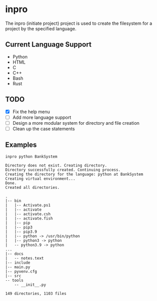 # inpro
The inpro (initiate project) project is used to create the filesystem for a project by the specified language.

## Current Language Support
- Python
- HTML
- C
- C++
- Bash
- Rust

## TODO
- [x] Fix the help menu
- [ ] Add more language support
- [ ] Design a more modular system for directory and file creation
- [ ] Clean up the case statements

## Examples
```
inpro python BankSystem
```

```
Directory does not exist. Creating directory.
Directory successfully created. Continuing process.
Creating the directory for the language: python at BankSystem
Creating virtual environment...
Done.
Created all directories.

.
|-- bin
|   |-- Activate.ps1
|   |-- activate
|   |-- activate.csh
|   |-- activate.fish
|   |-- pip
|   |-- pip3
|   |-- pip3.9
|   |-- python -> /usr/bin/python
|   |-- python3 -> python
|   -- python3.9 -> python
...
|-- docs
|   -- notes.text
|-- include
|-- main.py
|-- pyvenv.cfg
|-- src
-- tools
    -- __init__.py

149 directories, 1103 files
```
